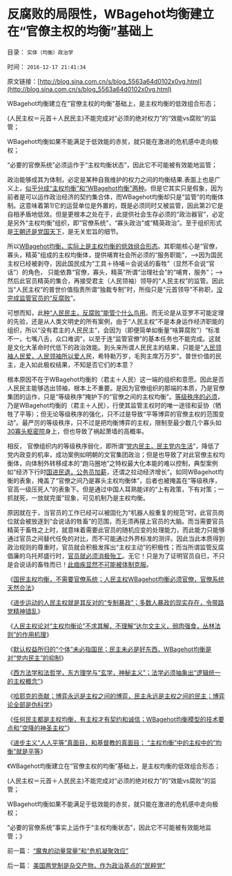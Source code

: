 # 反腐败的局限性，WBagehot均衡建立在“官僚主权的均衡”基础上

目录： `实体（均衡）政治学` 

时间： `2016-12-17 21:41:34` 

原文链接：[http://blog.sina.com.cn/s/blog_5563a64d0102x0vg.html](http://blog.sina.com.cn/s/blog_5563a64d0102x0vg.html)

WBagehot均衡建立在“官僚主权的均衡”基础上，是主权均衡的低效组合形态；

(人民主权＝元首＋人民民主)不能完成对“必须的绝对权力”的“效能vs腐败”的监管；

WBagehot均衡如果不能满足于低效能的赤贫，就只能在激进的危机感中走向极权；

“必要的官僚系统”必须运作于“主权均衡状态”，因此它不可能被有效能地监管；

政治能够成其为体制，必定是某种自我维护的权力之间的均衡结果.表面上也是广义上，[似乎分成“主权均衡”和“WBagehot均衡”两种](../../../2016/11/27/均衡动乱三角定理：国民主权均衡，WBagehot均衡，或乱世无均衡，.md)。但是它其实只是假象，因为前者是可以运作政治经济的契约集合体，而WBagehot均衡却只是“监管”的均衡体制。这意味着第1)它的运营单位是外置的，既是必须同时又被监管，因此第2)它是自相矛盾地低效。但是更根本之处在于，此提供社会生存必须的“政治器官”，必定是另外“主权均衡”组织，即“官僚系统”，“寡头政治”或“精英政治”。至于组织形式是[王朝还是党国天下](../../../2015/3/24/总体党及其主义，与革命及其意识形态的关系；.md)，是无关宏旨的细节。

所以[WBagehot均衡，实际上是主权均衡的低效组合形态](../../../2010/1/18/被中国文化反对的民主就是公有制本身.md)。其职能核心是“官僚，寡头，精英”组成的主权均衡体，提供哺育社会所必须的“服务职能”，——>因为国民主权已经被剥夺，因此国民成为“工具＋待哺＝会说话的畜牲”（显然不会说“官话”）的角色，
只能依靠“官僚，寡头，精英”所谓“治理社会”的“哺育，服务”；——>然后此官员精英的集合，再接受君主（人民领袖）领导的“人民主权”的监管。因此当“人民主权”的普世价值指责所谓“独裁专制”时，所指只是“元首领导”不称职，[没完成监管官员的“反腐败](../../../2013/2/17/财产公示不重要,反腐败“共识”是死路一条.md)”。

可想而知，此[种“人民民主，反腐败”能管个什么鸟用](../../../2013/2/4/反腐败或是冬天里“好一棚大烟火”.md)。而无论是从亚罗不可能定理的先验，还是从人类文明史的所有案例，由于“人民主权”不是本身运作经济职能的组织，所以“没有君主的人民民主”，会因为（即便简单如衡量“啥算腐败”）“标准不一，七嘴八舌，众口难调”，以至于连“监管官僚”的基本任务也不能完成。这就是文化大革命时代低下的政治效能。到头来所谓人民民主的结果，只能是“[人民领袖人民爱，人民领袖所以爱人](../../../2010/5/20/人民领袖人民爱，人民领袖爱人民.md)民，希特勒万岁，毛狗主席万万岁”。普世价值的民主，走入如此极权结果，不知是否它们的本意？

根本原因不在于WBagehot均衡的（君主＋人民）这一端的组织和意愿。因此是否人民民主能够选出领袖，根本上不重要。是因为官僚组织的那端的本质，乃是官僚集团的运作，只是“等级秩序”掩护下的“官僚之间的主权均衡”。[等级秩序的必须](../../../2016/12/3/“等级秩序效应”制造“不平等”的必要性；及“魔鬼动乱定理”.md)，乃是WBagehot均衡的（君主＋人民），行使其监管主权时的唯一途径和妥协（牺牲了平等）；但无论等级秩序的强化，只不过是导致“平等博弈的官僚主权的范围变动”。最严厉的等级秩序，只不过是把均衡博弈的主权，限制至最少数几个寡头如[30寡头枢密院](https://wp.me/p1tcNC-5o)身上，但也导致了祸起萧墙的高概率。

相反， 官僚组织内的等级秩序弱化，即所谓“[党内民主，民主党内生活](../../../2015/4/17/体制内外的概念，公有制社会的洋葱头模型；.md)”，降低了党内政变的机率，成功案例如明朝的文官集团政治；但是也导致了对此官僚主权均衡体，向体制外转移成本的“跑马圈地”之特权最大化本能的难以控制，典型案例如“经济下行时[国进民退，公务员加薪](http://darthvad.blog.163.com/blog/static/5339947020169992251380/)，还谓之拉动经济增长”。如同WBagehot均衡的表象，掩盖了“官僚之间乃是寡头主权均衡体”，后者也被掩盖在“等级秩序，官高一级压死人”的表象下。但是通过中国人耳熟能详的“上有政策，下有对策；一抓就死，一放就完蛋”现象，可见机制乃是主权均衡。

原因就在于，当官员的工作已经可以被固化为“机器人般重复的规范”时，此官员岗位就会被放逐到“会说话的牲畜”的范围，而无须再摆上官员的大脑。而当需要官员精英于畜牲之上时，就意味着需要此官员的随机应变的处理能力，而此能力只能够通过官员之间替代任免的对比，而不可能通过外界标准的测评。因此当此本质得到政治规则的尊重时，官员就会积极发挥出“主权主动”的积极性；而当所谓监管反腐倡廉的乌托邦盛行时，[官员就必须消极殆工](../../../2012/3/2/中世纪Charter等级社会的阶级死亡次序排定.md)。无它！只是为了证明官员自已，不只是会说话的畜牲而已！[此痼疾显然不可能被体制克服](../../../2011/11/11/公有制社会中的等级和财富的比例结构.md)。

《[国民主权均衡，不需要官僚系统；人民主权WBagehot均衡必须官僚，官僚系统天然合法](../../../2016/12/9/国民主权均衡，不复官僚系统的必要性.md)》

《[进步运动的人民主权就是其反对的“专制暴政”；多数人暴政的现实存在，令带路党精神错乱](../../../2016/12/10/进步运动的人民主权，就是其反对的“专制暴政”；.md)》

《[人民主权论对“主权均衡论”不求其解，不理解“达尔文主义，弱肉强食，丛林法则”的作用机理](../../../2016/12/11/特朗普大选，暴露了“普世价值”与“私有制民主”貌合神离；.md)》

《[默认权益所归的“个体”未必指国民；民主未必是好东西，WBagehot均衡是对“党内民主”的抑制](../../../2016/12/12/民主未必是好东西.md)》

《[西方法学和法哲学，东方理学与“玄学，神秘主义”；法学必须抽象出“逻辑统一的主权概念”](../../../2016/12/13/西方法学和法哲学，东方理学与“玄学，神秘主义”.md)》

《[哈耶克的贡献；博弈永远是主权之间的博弈，民主永远是主权之间的民主；博弈论全部是伪科学](../../../2016/12/14/哈耶克是第一位正面提出“个体主权”的法学家；.md)》

《[任何民主都是主权均衡，有主权才有契约和诚信；WBagehot均衡模型的技术要点和“空降的神圣主权”](../../../2016/12/15/任何民主都是主权均衡，有主权才有契约和诚信；.md)》

《[进步主义“人人平等”真面目，和基督教的真面目；
“主权均衡”中的主权中的“均衡”就是平等](../../../2016/12/16/进步主义“人人平等”真面目，基督教阴险的真面目；.md)》

《WBagehot均衡建立在“官僚主权的均衡”基础上，是主权均衡的低效组合形态；

(人民主权＝元首＋人民民主)不能完成对“必须的绝对权力”的“效能vs腐败”的监管；

WBagehot均衡如果不能满足于低效能的赤贫，就只能在激进的危机感中走向极权；

“必要的官僚系统”事实上运作于“主权均衡状态”，因此它不可能被有效能地监管；》

前一篇： [“魔鬼的动量常量”和“危机凝聚效应”](../../../2016/12/21/“魔鬼的动量常量”和“危机凝聚效应”.md)

后一篇： [美国两党制是杂交产物，作为政治基点的“民粹党”](../../../2016/12/15/美国两党制是杂交产物，作为政治基点的“民粹党”.md)

